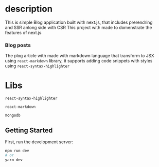# description 
This is simple Blog application built with next.js, that includes prerendring and SSR anlong side with CSR
This project with made to domenstrate the features of next.js

### Blog posts
The plog article with made with markdown language that transform to JSX using `react-markdown` library, it supports adding code snippets with styles using ` react-syntax-highlighter `


# Libs
` react-syntax-highlighter `  
 
` react-markdown `
 
` mongodb `



## Getting Started

First, run the development server:

```bash
npm run dev
# or
yarn dev
```
